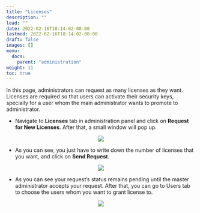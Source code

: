 ```yaml
---
title: "Licenses"
description: ""
lead: ""
date: 2022-02-16T18:14:02-08:00
lastmod: 2022-02-16T18:14:02-08:00
draft: false
images: []
menu:
  docs:
    parent: "administration"
weight: 11
toc: true
---
```


 In this page, administrators can request as many licenses as they want. Licenses are required so that users can activate their security keys, specially for a user whom the
 main administrator wants to promote to administrator.

* Navigate to **Licenses** tab in administration panel and click on **Request for New Licenses**. After that, a small window will pop up.  

<p align="center">
    <img src="/images/vendor/Panel/licenses_1.png" class="doc-img-frame">
</p>

* As you can see, you just have to write down the number of licenses that you want, and click on **Send Request**.

<p align="center">
    <img src="/images/vendor/Panel/licenses_2.png" class="doc-img-frame">
</p>

* As you can see your request’s status remains pending until the master administrator accepts your request. After that, you can go to Users tab to choose the users whom you
want to grant license to.

<p align="center">
    <img src="/images/vendor/Panel/licenses_3.png" class="doc-img-frame">
</p>
